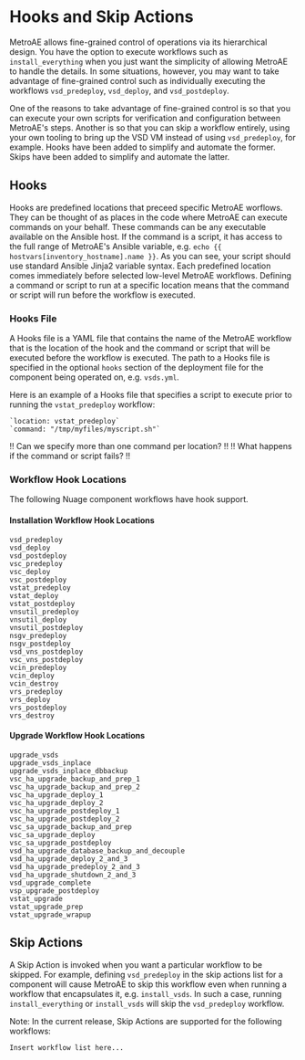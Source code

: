 # Hooks and Skip Actions
MetroAE allows fine-grained control of operations via its hierarchical design. You have the option to execute workflows such as `install_everything` when you just want the simplicity of allowing MetroAE to handle the details. In some situations, however, you may want to take advantage of fine-grained control such as individually executing the workflows `vsd_predeploy`, `vsd_deploy`, and `vsd_postdeploy`.

One of the reasons to take advantage of fine-grained control is so that you can execute your own scripts for verification and configuration between MetroAE's steps. Another is so that you can skip a workflow entirely, using your own tooling to bring up the VSD VM instead of using `vsd_predeploy`, for example. Hooks have been added to simplify and automate the former. Skips have been added to simplify and automate the latter. 

## Hooks
Hooks are predefined locations that preceed specific MetroAE worflows. They can be thought of as places in the code where MetroAE can execute commands on your behalf. These commands can be any executable available on the Ansible host. If the command is a script, it has access to the full range of MetroAE's Ansible variable, e.g. `echo {{ hostvars[inventory_hostname].name }}`. As you can see, your script should use standard Ansible Jinja2 variable syntax. Each predefined location comes immediately before selected low-level MetroAE workflows. Defining a command or script to run at a specific location means that the command or script will run before the workflow is executed.

### Hooks File
A Hooks file is a YAML file that contains the name of the MetroAE workflow that is the location of the hook and the command or script that will be executed before the workflow is executed. The path to a Hooks file is specified in the optional `hooks` section of the deployment file for the component being operated on, e.g. `vsds.yml`.

Here is an example of a Hooks file that specifies a script to execute prior to running the `vstat_predeploy` workflow:
```
`location: vstat_predeploy`
`command: "/tmp/myfiles/myscript.sh"`
```
!! Can we specify more than one command per location? !!
!! What happens if the command or script fails? !!

### Workflow Hook Locations
The following Nuage component workflows have hook support.

#### Installation Workflow Hook Locations
```
vsd_predeploy
vsd_deploy
vsd_postdeploy
vsc_predeploy
vsc_deploy
vsc_postdeploy
vstat_predeploy
vstat_deploy
vstat_postdeploy
vnsutil_predeploy
vnsutil_deploy
vnsutil_postdeploy
nsgv_predeploy
nsgv_postdeploy
vsd_vns_postdeploy
vsc_vns_postdeploy
vcin_predeploy
vcin_deploy
vcin_destroy
vrs_predeploy
vrs_deploy
vrs_postdeploy
vrs_destroy
```

#### Upgrade Workflow Hook Locations
```
upgrade_vsds
upgrade_vsds_inplace
upgrade_vsds_inplace_dbbackup
vsc_ha_upgrade_backup_and_prep_1
vsc_ha_upgrade_backup_and_prep_2
vsc_ha_upgrade_deploy_1
vsc_ha_upgrade_deploy_2
vsc_ha_upgrade_postdeploy_1
vsc_ha_upgrade_postdeploy_2
vsc_sa_upgrade_backup_and_prep
vsc_sa_upgrade_deploy
vsc_sa_upgrade_postdeploy
vsd_ha_upgrade_database_backup_and_decouple
vsd_ha_upgrade_deploy_2_and_3
vsd_ha_upgrade_predeploy_2_and_3
vsd_ha_upgrade_shutdown_2_and_3
vsd_upgrade_complete
vsp_upgrade_postdeploy
vstat_upgrade
vstat_upgrade_prep
vstat_upgrade_wrapup
```

## Skip Actions
A Skip Action is invoked when you want a particular workflow to be skipped. For example, defining `vsd_predeploy` in the skip actions list for a component will cause MetroAE to skip this workflow even when running a workflow that encapsulates it, e.g. `install_vsds`. In such a case, running `install_everything` or `install_vsds` will skip the `vsd_predeploy` workflow.

Note: In the current release, Skip Actions are supported for the following workflows:
```
Insert workflow list here...
```
